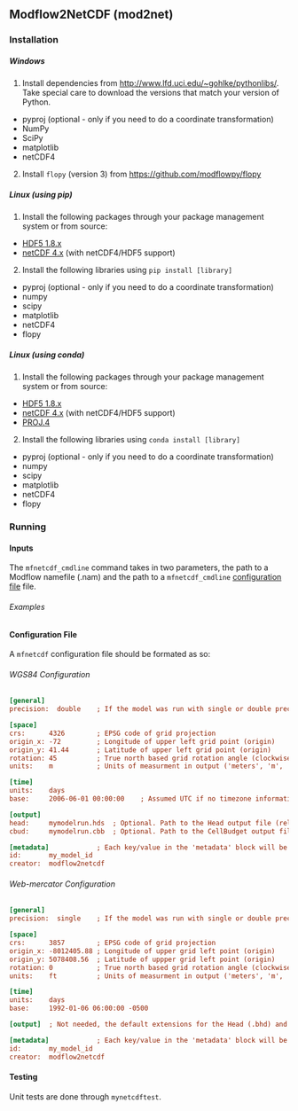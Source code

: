 ## Modflow2NetCDF (mod2net)

### Installation

##### Windows

1.  Install dependencies from http://www.lfd.uci.edu/~gohlke/pythonlibs/.  Take
special care to download the versions that match your version of Python.
  * pyproj (optional - only if you need to do a coordinate transformation)
  * NumPy
  * SciPy
  * matplotlib
  * netCDF4

2.  Install `flopy` (version 3) from https://github.com/modflowpy/flopy

##### Linux (using pip)

1.  Install the following packages through your package management system or from source:
  * [HDF5 1.8.x](http://www.hdfgroup.org/HDF5/release/obtain5.html)
  * [netCDF 4.x](http://www.unidata.ucar.edu/downloads/netcdf/index.jsp) (with netCDF4/HDF5 support)

2.  Install the following libraries using `pip install [library]`
  * pyproj (optional - only if you need to do a coordinate transformation)
  * numpy
  * scipy
  * matplotlib
  * netCDF4
  * flopy


##### Linux (using conda)

1.  Install the following packages through your package management system or from source:
  * [HDF5 1.8.x](http://www.hdfgroup.org/HDF5/release/obtain5.html)
  * [netCDF 4.x](http://www.unidata.ucar.edu/downloads/netcdf/index.jsp) (with netCDF4/HDF5 support)
  * [PROJ.4](http://trac.osgeo.org/proj/)

2.  Install the following libraries using `conda install [library]`
  * pyproj  (optional - only if you need to do a coordinate transformation)
  * numpy
  * scipy
  * matplotlib
  * netCDF4
  * flopy


### Running

#### Inputs

The `mfnetcdf_cmdline` command takes in two parameters, the path to a Modflow namefile
(.nam) and the path to a `mfnetcdf_cmdline` [configuration file](#configuration-file) file.

###### Examples


#### Configuration File

A `mfnetcdf` configuration file should be formated as so:


###### WGS84 Configuration
```ini
[general]
precision:  double    ; If the model was run with single or double precision. 'single' or 'double'.

[space]
crs:      4326        ; EPSG code of grid projection
origin_x: -72         ; Longitude of upper left grid point (origin)
origin_y: 41.44       ; Latitude of upper left grid point (origin)
rotation: 45          ; True north based grid rotation angle (clockwise from true north)
units:    m           ; Units of measurment in output ('meters', 'm', 'feet', 'ft', or 'f')

[time]
units:    days
base:     2006-06-01 00:00:00    ; Assumed UTC if no timezone information is specified

[output]
head:     mymodelrun.hds  ; Optional. Path to the Head output file (relative to config file).
cbud:     mymodelrun.cbb  ; Optional. Path to the CellBudget output file (relative to config file).

[metadata]            ; Each key/value in the 'metadata' block will be added as a global attribute in the NetCDF4 file
id:       my_model_id
creator:  modflow2netcdf

```

###### Web-mercator Configuration
```ini
[general]
precision:  single    ; If the model was run with single or double precision. 'single' or 'double'.

[space]
crs:      3857        ; EPSG code of grid projection
origin_x: -8012405.88 ; Longitude of upper grid left point (origin)
origin_y: 5078408.56  ; Latitude of uppper grid left point (origin)
rotation: 0           ; True north based grid rotation angle (clockwise from true north)
units:    ft          ; Units of measurment in output ('meters', 'm', 'feet', 'ft', or 'f')

[time]
units:    days
base:     1992-01-06 06:00:00 -0500

[output]  ; Not needed, the default extensions for the Head (.bhd) and CellBudget (.bud) output files will be assumed.

[metadata]            ; Each key/value in the 'metadata' block will be added as a global attribute in the NetCDF4 file
id:       my_model_id
creator:  modflow2netcdf
```


#### Testing

Unit tests are done through `mynetcdftest`.
